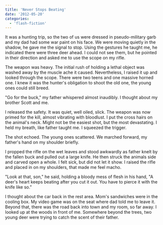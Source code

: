 ```yaml
---
title: 'Never Stops Beating'
date: '2012-05-20'
categories:
  - 'flash-fiction'
---
```


It was a hunting trip, so the two of us were dressed in pseudo-military garb and
my dad had some war paint on his face. We were moving quietly in the shadow, he
gave me the signal to stop. Using the gestures he taught me, he indicated there
were three deer ahead. I could not see them, but he pointed in their direction
and asked me to use the scope on my rifle.

The weapon was heavy. The initial rush of holding a lethal object was washed
away by the muscle ache it caused. Nevertheless, I raised it up and looked
through the scope. There were two teens and one massive horned one. I knew it
was the hunter's obligation to shoot the old one, the young ones could still
breed.

"Go for the buck," my father whispered almost inaudibly. I thought about my
brother Scott and me.

I released the safety. It was quiet, well oiled, slick. The weapon was now
primed for the kill, almost vibrating with bloodlust. I put the cross hairs on
the animal's neck. Might not be the easiest shot, but the most devastating. I
held my breath, like father taught me. I squeezed the trigger.

The shot echoed. The young ones scattered. We marched forward, my father's hand
on my shoulder briefly.

I propped the rifle on the wet leaves and stood awkwardly as father knelt by the
fallen buck and pulled out a large knife. He then struck the animals side and
carved open a whole. I felt sick, but did not let it show. I raised the rifle
and placed in on my shoulders, that made me feel macho.

"Look at that, son," he said, holding a bloody mess of flesh in his hand, "A
deer's heart keeps beating after you cut it out. You have to pierce it with the
knife like so."

I thought about the car back in the rest area. Mom's sandwiches were in the
cooling box. My video game was on the seat where dad told me to leave it. Beyond
that, there was the road back into town and my room, so far away. I looked up at
the woods in front of me. Somewhere beyond the trees, two young deer were trying
to catch the scent of their father.
